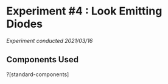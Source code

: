 # Experiment #4 : Look Emitting Diodes
*Experiment conducted 2021/03/16*

## Components Used

?[standard-components]
